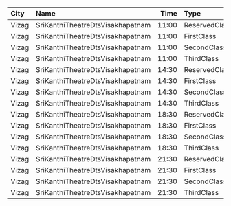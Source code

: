| City  | Name                             |  Time | Type          | Price | Capacity | Booked |
| :---- | :------------------------------- | ----: | :------------ | ----: | -------: | -----: |
| Vizag | SriKanthiTheatreDtsVisakhapatnam | 11:00 | ReservedClass |   50₹ |      195 |    136 |
| Vizag | SriKanthiTheatreDtsVisakhapatnam | 11:00 | FirstClass    |   40₹ |      167 |    128 |
| Vizag | SriKanthiTheatreDtsVisakhapatnam | 11:00 | SecondClass   |   30₹ |      125 |    125 |
| Vizag | SriKanthiTheatreDtsVisakhapatnam | 11:00 | ThirdClass    |   20₹ |      122 |    122 |
| Vizag | SriKanthiTheatreDtsVisakhapatnam | 14:30 | ReservedClass |   50₹ |      195 |    134 |
| Vizag | SriKanthiTheatreDtsVisakhapatnam | 14:30 | FirstClass    |   40₹ |      167 |    128 |
| Vizag | SriKanthiTheatreDtsVisakhapatnam | 14:30 | SecondClass   |   30₹ |      125 |    125 |
| Vizag | SriKanthiTheatreDtsVisakhapatnam | 14:30 | ThirdClass    |   20₹ |      122 |    122 |
| Vizag | SriKanthiTheatreDtsVisakhapatnam | 18:30 | ReservedClass |   50₹ |      195 |    134 |
| Vizag | SriKanthiTheatreDtsVisakhapatnam | 18:30 | FirstClass    |   40₹ |      167 |    128 |
| Vizag | SriKanthiTheatreDtsVisakhapatnam | 18:30 | SecondClass   |   30₹ |      125 |    125 |
| Vizag | SriKanthiTheatreDtsVisakhapatnam | 18:30 | ThirdClass    |   20₹ |      122 |    122 |
| Vizag | SriKanthiTheatreDtsVisakhapatnam | 21:30 | ReservedClass |   50₹ |      195 |    134 |
| Vizag | SriKanthiTheatreDtsVisakhapatnam | 21:30 | FirstClass    |   40₹ |      167 |    128 |
| Vizag | SriKanthiTheatreDtsVisakhapatnam | 21:30 | SecondClass   |   30₹ |      125 |    125 |
| Vizag | SriKanthiTheatreDtsVisakhapatnam | 21:30 | ThirdClass    |   20₹ |      122 |    122 |